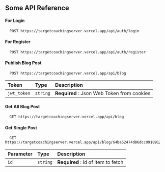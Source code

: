 
## Some API Reference

#### For Login

```http
  POST https://targetcoachingserver.vercel.app/api/auth/login
```

#### For Register
```http
  POST https://targetcoachingserver.vercel.app/api/auth/register
```

#### Publish Blog Post

```http
  POST https://targetcoachingserver.vercel.app/api/blog
```

| Token | Type     | Description                |
| :-------- | :------- | :------------------------- |
| `jwt_token` | `string` | **Required** : Json Web Token from cookies |

#### Get All Blog Post

```http
  GET https://targetcoachingserver.vercel.app/api/blog
```


#### Get Single Post

```http
  GET https://targetcoachingserver.vercel.app/api/blog/64ba52474d86dcc091091235
```

| Parameter | Type     | Description                       |
| :-------- | :------- | :-------------------------------- |
| `id`      | `string` | **Required** : Id of item to fetch |



